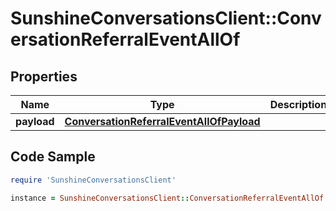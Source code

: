 # SunshineConversationsClient::ConversationReferralEventAllOf

## Properties

Name | Type | Description | Notes
------------ | ------------- | ------------- | -------------
**payload** | [**ConversationReferralEventAllOfPayload**](ConversationReferralEventAllOfPayload.md) |  | [optional] 

## Code Sample

```ruby
require 'SunshineConversationsClient'

instance = SunshineConversationsClient::ConversationReferralEventAllOf.new(payload: null)
```


